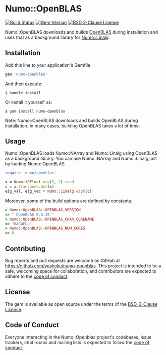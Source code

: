 # Numo::OpenBLAS

[![Build Status](https://github.com/yoshoku/numo-openblas/workflows/build/badge.svg)](https://github.com/yoshoku/numo-openblas/actions?query=workflow%3Abuild)
[![Gem Version](https://badge.fury.io/rb/numo-openblas.svg)](https://badge.fury.io/rb/numo-openblas)
[![BSD 3-Clause License](https://img.shields.io/badge/License-BSD%203--Clause-orange.svg)](https://github.com/yoshoku/suika/blob/master/LICENSE.txt)

Numo::OpenBLAS downloads and builds [OpenBLAS](https://www.openblas.net/) during installation and
uses that as a background library for [Numo::Linalg](https://github.com/ruby-numo/numo-linalg).

## Installation

Add this line to your application's Gemfile:

```ruby
gem 'numo-openblas'
```

And then execute:

    $ bundle install

Or install it yourself as:

    $ gem install numo-openblas

Note: Numo::OpenBLAS downloads and builds OpenBLAS during installation.
In many cases, building OpenBLAS takes a lot of time.

## Usage

Numo::OpenBLAS loads Numo::NArray and Numo::Linalg using OpenBLAS as a background library.
You can use Numo::NArray and Numo::Linalg just by loading Numo::OpenBLAS.

```ruby
require 'numo/openblas'

x = Numo::DFloat.new(5, 2).rand
c = x.transpose.dot(x)
eig_val, eig_vec = Numo::Linalg.eigh(c)
```

Moreover, some of the build options are defined by constants.

```ruby
> Numo::OpenBLAS::OPENBLAS_VERSION
=> " OpenBLAS 0.3.10 "
> Numo::OpenBLAS::OPENBLAS_CHAR_CORENAME
=> "HASWELL"
> Numo::OpenBLAS::OPENBLAS_NUM_CORES
=> 8
```

## Contributing

Bug reports and pull requests are welcome on GitHub at https://github.com/yoshoku/numo-openblas. This project is intended to be a safe, welcoming space for collaboration, and contributors are expected to adhere to the [code of conduct](https://github.com/yoshoku/numo-openblas/blob/master/CODE_OF_CONDUCT.md).

## License

The gem is available as open source under the terms of the [BSD-3-Clause License](https://opensource.org/licenses/BSD-3-Clause).

## Code of Conduct

Everyone interacting in the Numo::Openblas project's codebases, issue trackers, chat rooms and mailing lists is expected to follow the [code of conduct](https://github.com/yoshoku/numo-openblas/blob/master/CODE_OF_CONDUCT.md).

